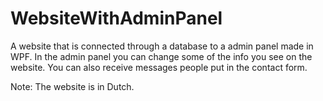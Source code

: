 # WebsiteWithAdminPanel
A website that is connected through a database to a admin panel made in WPF. In the admin panel you can change some of the info you see on the website. You can also receive messages people put in the contact form.

Note: The website is in Dutch.
